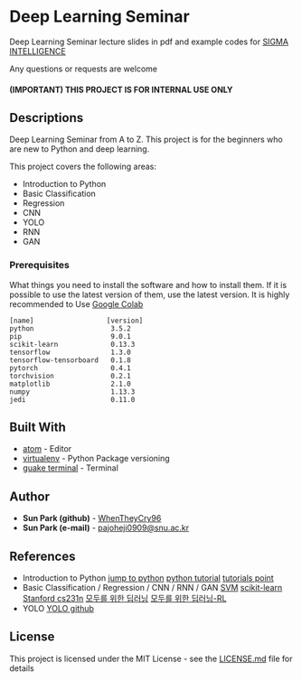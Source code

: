 # Deep Learning Seminar

Deep Learning Seminar lecture slides in pdf and example codes for [SIGMA INTELLIGENCE](https://www.facebook.com/sigmaintelligence/)

Any questions or requests are welcome

#### (IMPORTANT) THIS PROJECT IS FOR INTERNAL USE ONLY

## Descriptions

Deep Learning Seminar from A to Z. This project is for the beginners who are new to Python and deep learning.

This project covers the following areas:
* Introduction to Python
* Basic Classification
* Regression
* CNN
* YOLO
* RNN
* GAN

### Prerequisites

What things you need to install the software and how to install them.
If it is possible to use the latest version of them, use the latest version.
It is highly recommended to Use [Google Colab](https://colab.research.google.com)
```
[name]                  [version]   
python                   3.5.2
pip                      9.0.1  
scikit-learn             0.13.3
tensorflow               1.3.0
tensorflow-tensorboard   0.1.8
pytorch                  0.4.1
torchvision              0.2.1
matplotlib               2.1.0
numpy                    1.13.3
jedi                     0.11.0
```

## Built With

* [atom](https://atom.io) - Editor
* [virtualenv](https://virtualenv.pypa.io/en/stable/) - Python Package versioning
* [guake terminal](https://github.com/Guake/guake) - Terminal

## Author

* **Sun Park (github)** - [WhenTheyCry96](https://github.com/WhenTheyCry96)
* **Sun Park (e-mail)** - pajoheji0909@snu.ac.kr

## References
* Introduction to Python
[jump to python](https://wikidocs.net)
[python tutorial](https://docs.python.org/3/tutorial/index.html)
[tutorials point](https://www.tutorialspoint.com/python)
* Basic Classification / Regression / CNN / RNN / GAN
[SVM](https://jakevdp.github.io/PythonDataScienceHandbook/05.07-support-vector-machines.html)
[scikit-learn](http://scikit-learn.org/stable/modules/neighbors.html)
[Stanford cs231n](https://youtu.be/vT1JzLTH4G4)
[모두를 위한 딥러닝](https://youtu.be/BS6O0zOGX4E)
[모두를 위한 딥러닝-RL](https://youtu.be/dZ4vw6v3LcA)
* YOLO
[YOLO github](https://github.com/pjreddie/darknet/wiki/YOLO:-Real-Time-Object-Detection)
## License

This project is licensed under the MIT License - see the [LICENSE.md](LICENSE.md) file for details
